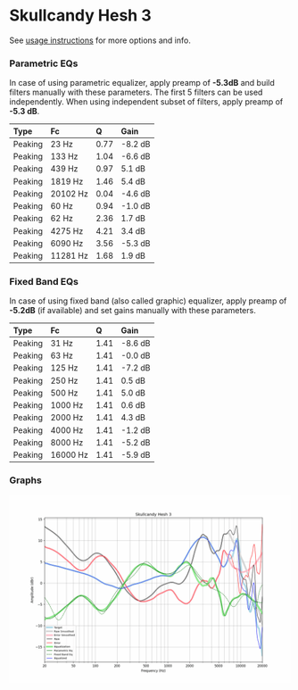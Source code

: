 # Skullcandy Hesh 3
See [usage instructions](https://github.com/jaakkopasanen/AutoEq#usage) for more options and info.

### Parametric EQs
In case of using parametric equalizer, apply preamp of **-5.3dB** and build filters manually
with these parameters. The first 5 filters can be used independently.
When using independent subset of filters, apply preamp of **-5.3 dB**.

| Type    | Fc       |    Q | Gain    |
|:--------|:---------|:-----|:--------|
| Peaking | 23 Hz    | 0.77 | -8.2 dB |
| Peaking | 133 Hz   | 1.04 | -6.6 dB |
| Peaking | 439 Hz   | 0.97 | 5.1 dB  |
| Peaking | 1819 Hz  | 1.46 | 5.4 dB  |
| Peaking | 20102 Hz | 0.04 | -4.6 dB |
| Peaking | 60 Hz    | 0.94 | -1.0 dB |
| Peaking | 62 Hz    | 2.36 | 1.7 dB  |
| Peaking | 4275 Hz  | 4.21 | 3.4 dB  |
| Peaking | 6090 Hz  | 3.56 | -5.3 dB |
| Peaking | 11281 Hz | 1.68 | 1.9 dB  |

### Fixed Band EQs
In case of using fixed band (also called graphic) equalizer, apply preamp of **-5.2dB**
(if available) and set gains manually with these parameters.

| Type    | Fc       |    Q | Gain    |
|:--------|:---------|:-----|:--------|
| Peaking | 31 Hz    | 1.41 | -8.6 dB |
| Peaking | 63 Hz    | 1.41 | -0.0 dB |
| Peaking | 125 Hz   | 1.41 | -7.2 dB |
| Peaking | 250 Hz   | 1.41 | 0.5 dB  |
| Peaking | 500 Hz   | 1.41 | 5.0 dB  |
| Peaking | 1000 Hz  | 1.41 | 0.6 dB  |
| Peaking | 2000 Hz  | 1.41 | 4.3 dB  |
| Peaking | 4000 Hz  | 1.41 | -1.2 dB |
| Peaking | 8000 Hz  | 1.41 | -5.2 dB |
| Peaking | 16000 Hz | 1.41 | -5.9 dB |

### Graphs
![](./Skullcandy%20Hesh%203.png)